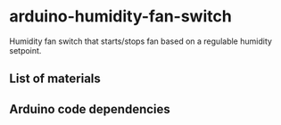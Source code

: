 # arduino-humidity-fan-switch
Humidity fan switch that starts/stops fan based on a regulable humidity setpoint.

## List of materials


## Arduino code dependencies
